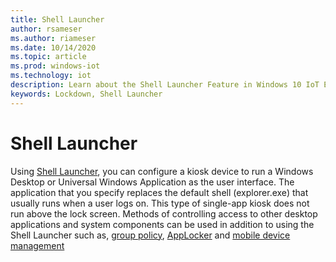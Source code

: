 ```yaml
---
title: Shell Launcher
author: rsameser
ms.author: riameser
ms.date: 10/14/2020
ms.topic: article
ms.prod: windows-iot
ms.technology: iot
description: Learn about the Shell Launcher Feature in Windows 10 IoT Enterprise.
keywords: Lockdown, Shell Launcher
---
```


# Shell Launcher
Using [Shell Launcher](https://docs.microsoft.com/windows/configuration/kiosk-shelllauncher), you can configure a kiosk device to run a Windows Desktop or Universal Windows Application as the user interface. The application that you specify replaces the default shell (explorer.exe) that usually runs when a user logs on. This type of single-app kiosk does not run above the lock screen. Methods of controlling access to other desktop applications and system components can be used in addition to using the Shell Launcher such as, [group policy](https://www.microsoft.com/download/details.aspx?id=25250), [AppLocker](https://docs.microsoft.com/windows/iot-enterprise/advanced_lockdown_features#applocker) and [mobile device management](https://docs.microsoft.com/windows/client-management/mdm/)
